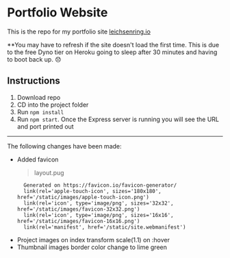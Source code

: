 # Portfolio Website
This is the repo for my portfolio site [leichsenring.io](https://leichsenring-portfolio.herokuapp.com/) 

**You may have to refresh if the site doesn't load the first time. This is due to the free Dyno tier on Heroku going to sleep after 30 minutes and having to boot back up. :disappointed:

## Instructions
1. Download repo
2. CD into the project folder
3. Run `npm install`
4. Run `npm start`. Once the Express server is running you will see the URL and port printed out

***

The following changes have been made:
* Added favicon
  > layout.pug
    ```
      Generated on https://favicon.io/favicon-generator/
      link(rel='apple-touch-icon', sizes='180x180', href='/static/images/apple-touch-icon.png')
      link(rel='icon', type='image/png', sizes='32x32', href='/static/images/favicon-32x32.png')
      link(rel='icon', type='image/png', sizes='16x16', href='/static/images/favicon-16x16.png')
      link(rel='manifest', href='/static/site.webmanifest')
    ```
* Project images on index transform scale(1.1) on :hover
* Thumbnail images border color change to lime green



